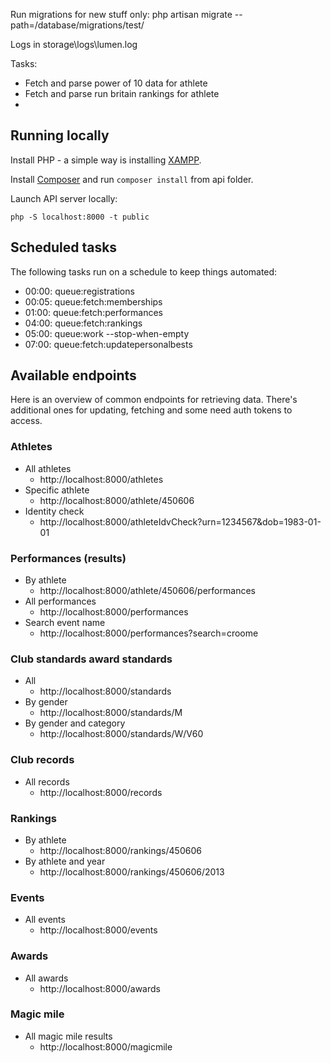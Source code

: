Run migrations for new stuff only:
php artisan migrate --path=/database/migrations/test/

Logs in storage\logs\lumen.log

Tasks:

- Fetch and parse power of 10 data for athlete
- Fetch and parse run britain rankings for athlete
-

## Running locally

Install PHP - a simple way is installing [XAMPP](https://www.apachefriends.org/download.html).

Install [Composer](https://getcomposer.org/download/)
and run `composer install` from api folder.

Launch API server locally:

    php -S localhost:8000 -t public

## Scheduled tasks

The following tasks run on a schedule to keep things automated:

- 00:00: queue:registrations
- 00:05: queue:fetch:memberships
- 01:00: queue:fetch:performances
- 04:00: queue:fetch:rankings
- 05:00: queue:work --stop-when-empty
- 07:00: queue:fetch:updatepersonalbests

## Available endpoints

Here is an overview of common endpoints for retrieving data. There's additional ones for updating, fetching and some need auth tokens to access.

### Athletes

- All athletes
  - http://localhost:8000/athletes
- Specific athlete
  - http://localhost:8000/athlete/450606
- Identity check
  - http://localhost:8000/athleteIdvCheck?urn=1234567&dob=1983-01-01

### Performances (results)

- By athlete
  - http://localhost:8000/athlete/450606/performances
- All performances
  - http://localhost:8000/performances
- Search event name
  - http://localhost:8000/performances?search=croome

### Club standards award standards

- All
  - http://localhost:8000/standards
- By gender
  - http://localhost:8000/standards/M
- By gender and category
  - http://localhost:8000/standards/W/V60

### Club records

- All records
  - http://localhost:8000/records

### Rankings

- By athlete
  - http://localhost:8000/rankings/450606
- By athlete and year
  - http://localhost:8000/rankings/450606/2013

### Events

- All events
  - http://localhost:8000/events

### Awards

- All awards
  - http://localhost:8000/awards

### Magic mile

- All magic mile results
  - http://localhost:8000/magicmile

